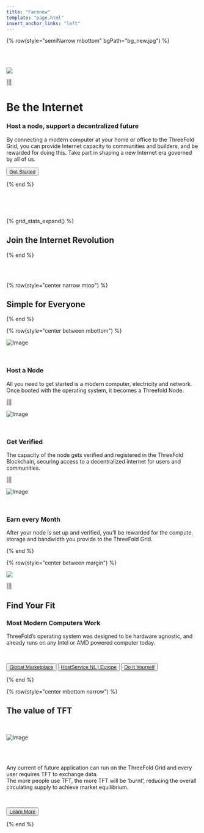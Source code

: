 ```yaml
---
title: "Farmnew"
template: "page.html"
insert_anchor_links: "left"
---
```


<!-- section 1 (be the Internet) -->

{% row(style="semiNarrow mbottom" bgPath="bg_new.jpg") %}

<br>

<br>

![](nodeheader.png#large)

||| 

# Be the **Internet**
### Host a node, support a decentralized future

By connecting a modern computer at your home or office to the ThreeFold Grid, you can provide Internet capacity to communities and builders, and be rewarded for doing this. Take part in shaping a new Internet era governed by all of us.

<button>[Get Started](https://manual.grid.tf/TF_Farmer_Guide/tf_farmer_guide_readme.html)</button>

{% end %}

<br>

<br>

<br>



<!-- section 2 (Map) -->

{% grid_stats_expand() %}

## Join the **Internet Revolution**

{% end %}

<br>

<br>


<!-- section 3 -->

{% row(style="center narrow mtop") %}

## Simple for Everyone

{% end %}

{% row(style="center between mbottom") %}

![Image](host.png#mx-auto)

<br>

### Host a Node

All you need to get started is a modern computer, electricity and network. Once booted with the operating system, it becomes a Threefold Node. 

|||

![Image](verif.png#mx-auto)

<br>

### Get Verified

The capacity of the node gets verified and registered in the ThreeFold Blockchain, securing access to a decentralized internet for users and communities.

|||

![Image](earn.png#mx-auto)

<br>

### Earn every Month
After your node is set up and verified, you’ll be rewarded for the compute, storage and bandwidth you provide to the ThreeFold Grid.


{% end %}


<!-- section 4  -->

{% row(style="center between margin") %}

![](findyourfit.png#mx-auto)

|||

## Find Your Fit
### Most Modern Computers Work

ThreeFold’s operating system was designed to be hardware agnostic, and already runs on any Intel or AMD powered computer today. 

<br>

<button>[Global Marketplace](https://marketplace.3node.global/)</button>
<button>[HostService NL | Europe](https://hostservice.nl/winkel/)</button>
<button>[Do It Yourself](https://manual.grid.tf/TF_Farmer_Guide/TF_Complete_Farmer_Guide/farmer_guide.html)</button>

{% end %}



<!-- section 5 -->

{% row(style="center mbottom narrow") %}

## The value of **TFT**

<br>

![Image](farm_value_tft.jpg#mx-auto)

<br>
<br>

Any current of future application can run on the ThreeFold Grid and every user requires TFT to exchange data.  <br>
The more people use TFT, the more TFT will be ‘burnt’, reducing the overall circulating supply to achieve market equilibrium.

<br>

<button>[Learn More](/token)</button>


{% end %}